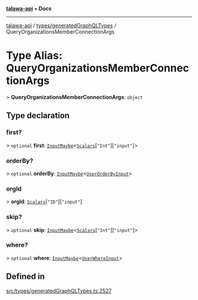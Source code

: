 [**talawa-api**](../../../README.md) • **Docs**

***

[talawa-api](../../../modules.md) / [types/generatedGraphQLTypes](../README.md) / QueryOrganizationsMemberConnectionArgs

# Type Alias: QueryOrganizationsMemberConnectionArgs

\> **QueryOrganizationsMemberConnectionArgs**: `object`

## Type declaration

### first?

\> `optional` **first**: [`InputMaybe`](InputMaybe.md)\<[`Scalars`](Scalars.md)\[`"Int"`\]\[`"input"`\]\>

### orderBy?

\> `optional` **orderBy**: [`InputMaybe`](InputMaybe.md)\<[`UserOrderByInput`](UserOrderByInput.md)\>

### orgId

\> **orgId**: [`Scalars`](Scalars.md)\[`"ID"`\]\[`"input"`\]

### skip?

\> `optional` **skip**: [`InputMaybe`](InputMaybe.md)\<[`Scalars`](Scalars.md)\[`"Int"`\]\[`"input"`\]\>

### where?

\> `optional` **where**: [`InputMaybe`](InputMaybe.md)\<[`UserWhereInput`](UserWhereInput.md)\>

## Defined in

[src/types/generatedGraphQLTypes.ts:2527](https://github.com/PalisadoesFoundation/talawa-api/blob/d0c167bb942c4778fba221c2cdd27665fc7dbf61/src/types/generatedGraphQLTypes.ts#L2527)
